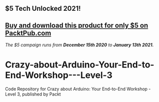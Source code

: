 ## $5 Tech Unlocked 2021!
[Buy and download this product for only $5 on PacktPub.com](https://www.packtpub.com/)
-----
*The $5 campaign         runs from __December 15th 2020__ to __January 13th 2021.__*

# Crazy-about-Arduino-Your-End-to-End-Workshop---Level-3
Code Repository for Crazy about Arduino: Your End-to-End Workshop - Level 3, published by Packt
